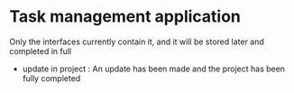 # Task management application

Only the interfaces currently contain it, and it will be stored later and completed in full

* update in project : 
An update has been made and the project has been fully completed
